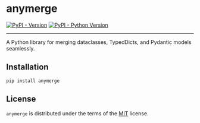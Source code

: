 # anymerge

[![PyPI - Version](https://img.shields.io/pypi/v/anymerge.svg)](https://pypi.org/project/anymerge)
[![PyPI - Python Version](https://img.shields.io/pypi/pyversions/anymerge.svg)](https://pypi.org/project/anymerge)

---

A Python library for merging dataclasses, TypedDicts, and Pydantic models seamlessly.

## Installation

```console
pip install anymerge
```

## License

`anymerge` is distributed under the terms of the [MIT](https://spdx.org/licenses/MIT.html) license.
